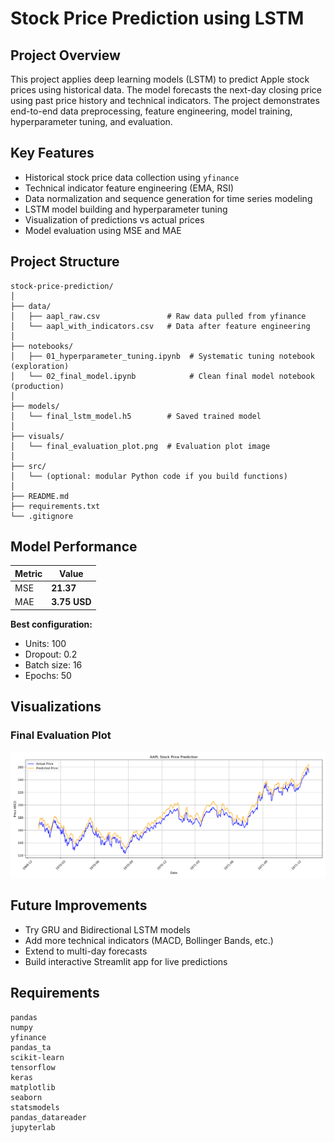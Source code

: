 # Stock Price Prediction using LSTM

## Project Overview

This project applies deep learning models (LSTM) to predict Apple stock prices using historical data. The model forecasts the next-day closing price using past price history and technical indicators. The project demonstrates end-to-end data preprocessing, feature engineering, model training, hyperparameter tuning, and evaluation.

## Key Features

- Historical stock price data collection using `yfinance`
- Technical indicator feature engineering (EMA, RSI)
- Data normalization and sequence generation for time series modeling
- LSTM model building and hyperparameter tuning
- Visualization of predictions vs actual prices
- Model evaluation using MSE and MAE

## Project Structure

```
stock-price-prediction/
│
├── data/
│   ├── aapl_raw.csv               # Raw data pulled from yfinance
│   └── aapl_with_indicators.csv   # Data after feature engineering
│
├── notebooks/
│   ├── 01_hyperparameter_tuning.ipynb  # Systematic tuning notebook (exploration)
│   └── 02_final_model.ipynb            # Clean final model notebook (production)
│
├── models/
│   └── final_lstm_model.h5        # Saved trained model
│
├── visuals/
│   └── final_evaluation_plot.png  # Evaluation plot image
│
├── src/
│   └── (optional: modular Python code if you build functions)
│
├── README.md
├── requirements.txt
└── .gitignore
```

## Model Performance

| Metric | Value        |
| ------ | ------------ |
| MSE    | **21.37**    |
| MAE    | **3.75 USD** |

**Best configuration:**

- Units: 100
- Dropout: 0.2
- Batch size: 16
- Epochs: 50

## Visualizations

### Final Evaluation Plot

![Model Evaluation Plot](visuals/final_evaluation_plot.png)

## Future Improvements

- Try GRU and Bidirectional LSTM models
- Add more technical indicators (MACD, Bollinger Bands, etc.)
- Extend to multi-day forecasts
- Build interactive Streamlit app for live predictions

## Requirements

```
pandas
numpy
yfinance
pandas_ta
scikit-learn
tensorflow
keras
matplotlib
seaborn
statsmodels
pandas_datareader
jupyterlab
```

